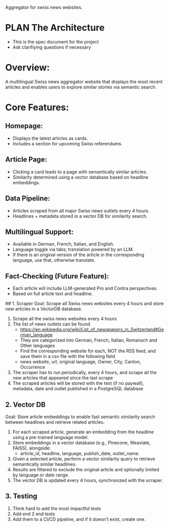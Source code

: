 Aggregator for swiss news websites.

# PLAN The Architecture
- This is the spec document for the project
- Ask clarifiying questions if necessary

# Overview:
A multilingual Swiss news aggregator website that displays the most recent articles and enables users to explore similar stories via semantic search.

# Core Features:

## Homepage:
- Displays the latest articles as cards.
- Includes a section for upcoming Swiss referendums.

## Article Page:
- Clicking a card leads to a page with semantically similar articles.
- Similarity determined using a vector database based on headline embeddings.

## Data Pipeline:
- Articles scraped from all major Swiss news outlets every 4 hours.
- Headlines + metadata stored in a vector DB for similarity search.

## Multilingual Support:
- Available in German, French, Italian, and English.
- Language toggle via tabs; translation powered by an LLM.
- If there is an original version of the article in the corresponding language, use that, otherwise translate.

## Fact-Checking (Future Feature):
- Each article will include LLM-generated Pro and Contra perspectives.
- Based on full article text and headline.

## 1. Scraper
Goal:
Scrape all Swiss news websites every 4 hours and store new articles in a VectorDB database.

1. Scrape all the swiss news websites every 4 hours
2. The list of news outlets can be found
    - https://en.wikipedia.org/wiki/List_of_newspapers_in_Switzerland#German_language
    - They are categorized into German, French, Italian, Romansch and Other languages
    - Find the corresponding website for each, NOT the RSS feed, and save them in a csv file with the following field
    - news website, url, original language, Owner, City, Canton, Occurrence
3. The scraper has to run periodically, every 4 hours, and scrape all the new articles that appeared since the last scrape
4. The scraped articles will be stored with the text (if no paywall), metadata, date and outlet published in a PostgreSQL database

## 2. Vector DB
Goal:
Store article embeddings to enable fast semantic similarity search between headlines and retrieve related articles.

1. For each scraped article, generate an embedding from the headline using a pre-trained language model.
2. Store embeddings in a vector database (e.g., Pinecone, Weaviate, FAISS), alongside:
    - article_id, headline, language, publish_date, outlet_name.
3. Given a selected article, perform a vector similarity query to retrieve semantically similar headlines.
4. Results are filtered to exclude the original article and optionally limited by language or date range.
5. The vector DB is updated every 4 hours, synchronized with the scraper.

## 3. Testing
1. Think hard to add the most impactful tests
2. Add end 2 end tests
3. Add them to a CI/CD pipeline, and if it doesn't exist, create one.
